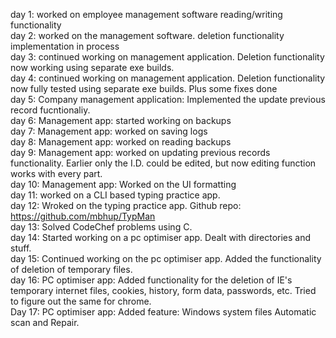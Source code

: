 day 1: worked on employee management software reading/writing functionality <br>
day 2: worked on the management software. deletion functionality implementation in process <br> 
day 3: continued working on management application. Deletion functionality now working using separate exe builds. <br>
day 4: continued working on management application. Deletion functionality now fully tested using separate exe builds. Plus some fixes done <br>
day 5: Company management application: Implemented the update previous record fucntionaliy. <br>
day 6: Management app: started working on backups <br>
day 7: Management app: worked on saving logs <br>
day 8: Management app: worked on reading backups <br>
day 9: Management app: worked on updating previous records functionality. Earlier only the I.D. could be edited, but now editing function works with every part. <br>
day 10: Management app: Worked on the UI formatting <br>
day 11: worked on a CLI based typing practice app. <br>
day 12: Wroked on the typing practice app. Github repo: https://github.com/mbhup/TypMan <br>
day 13: Solved CodeChef problems using C. <br>
day 14: Started working on a pc optimiser app. Dealt with directories and stuff. <br>
day 15: Continued working on the pc optimiser app. Added the functionality of deletion of temporary files. <br>
day 16: PC optimiser app: Added functionality for the deletion of IE's temporary internet files, cookies, history, form data, passwords, etc. Tried to figure out the same for chrome. <br>
Day 17: PC optimiser app: Added feature: Windows system files Automatic scan and Repair. <br>
